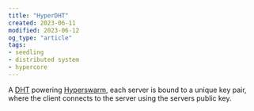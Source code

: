 ```yaml
---
title: "HyperDHT"
created: 2023-06-11
modified: 2023-06-12
og_type: "article"
tags:
- seedling
- distributed system
- hypercore
---
```


A [DHT](notes/DHT.md) powering [Hyperswarm](notes/Hyperswarm.md), each server is bound to a unique key pair, where the client connects to the server using the servers public key.